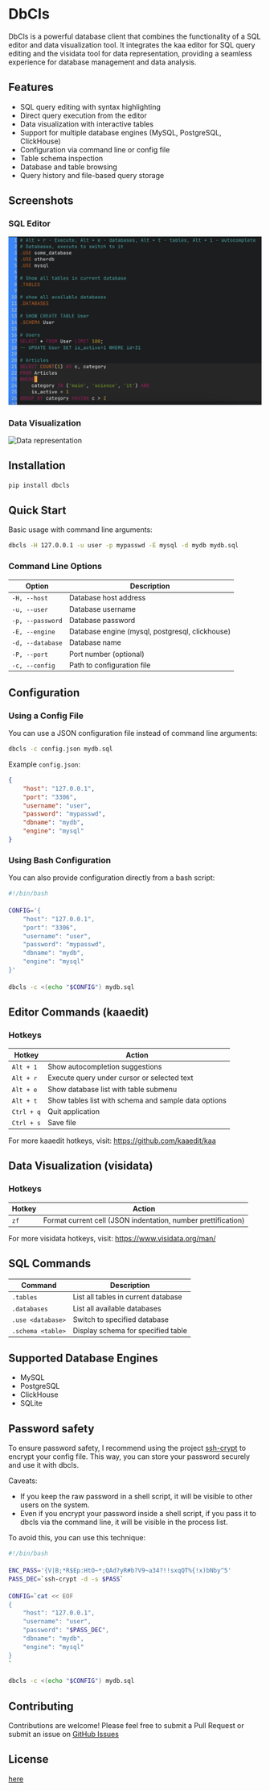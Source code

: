 # DbCls

DbCls is a powerful database client that combines the functionality of a SQL editor and data visualization tool. It integrates the kaa editor for SQL query editing and the visidata tool for data representation, providing a seamless experience for database management and data analysis.

## Features

- SQL query editing with syntax highlighting
- Direct query execution from the editor
- Data visualization with interactive tables
- Support for multiple database engines (MySQL, PostgreSQL, ClickHouse)
- Configuration via command line or config file
- Table schema inspection
- Database and table browsing
- Query history and file-based query storage

## Screenshots

### SQL Editor
![Editor](/data/editor.png)

### Data Visualization
![Data representation](/data/data.png)

## Installation

```bash
pip install dbcls
```

## Quick Start

Basic usage with command line arguments:
```bash
dbcls -H 127.0.0.1 -u user -p mypasswd -E mysql -d mydb mydb.sql
```

### Command Line Options

| Option | Description |
|--------|-------------|
| `-H, --host` | Database host address |
| `-u, --user` | Database username |
| `-p, --password` | Database password |
| `-E, --engine` | Database engine (mysql, postgresql, clickhouse) |
| `-d, --database` | Database name |
| `-P, --port` | Port number (optional) |
| `-c, --config` | Path to configuration file |

## Configuration

### Using a Config File

You can use a JSON configuration file instead of command line arguments:

```bash
dbcls -c config.json mydb.sql
```

Example `config.json`:
```json
{
    "host": "127.0.0.1",
    "port": "3306",
    "username": "user",
    "password": "mypasswd",
    "dbname": "mydb",
    "engine": "mysql"
}
```

### Using Bash Configuration

You can also provide configuration directly from a bash script:

```bash
#!/bin/bash

CONFIG='{
    "host": "127.0.0.1",
    "port": "3306",
    "username": "user",
    "password": "mypasswd",
    "dbname": "mydb",
    "engine": "mysql"
}'

dbcls -c <(echo "$CONFIG") mydb.sql
```

## Editor Commands (kaaedit)

### Hotkeys

| Hotkey | Action |
|--------|--------|
| `Alt + 1` | Show autocompletion suggestions |
| `Alt + r` | Execute query under cursor or selected text |
| `Alt + e` | Show database list with table submenu |
| `Alt + t` | Show tables list with schema and sample data options |
| `Ctrl + q` | Quit application |
| `Ctrl + s` | Save file |

For more kaaedit hotkeys, visit: https://github.com/kaaedit/kaa

## Data Visualization (visidata)

### Hotkeys

| Hotkey | Action |
|--------|--------|
| `zf` | Format current cell (JSON indentation, number prettification) |

For more visidata hotkeys, visit: https://www.visidata.org/man/

## SQL Commands

| Command | Description |
|---------|-------------|
| `.tables` | List all tables in current database |
| `.databases` | List all available databases |
| `.use <database>` | Switch to specified database |
| `.schema <table>` | Display schema for specified table |

## Supported Database Engines

- MySQL
- PostgreSQL
- ClickHouse
- SQLite


## Password safety
To ensure password safety, I recommend using the project [ssh-crypt](https://github.com/Sets88/ssh-crypt) to encrypt your config file. This way, you can store your password securely and use it with dbcls.

Caveats:
- If you keep the raw password in a shell script, it will be visible to other users on the system.
- Even if you encrypt your password inside a shell script, if you pass it to dbcls via the command line, it will be visible in the process list.

To avoid this, you can use this technique:

```bash
#!/bin/bash

ENC_PASS='{V|B;*R$Ep:HtO~*;QAd?yR#b?V9~a34?!!sxqQT%{!x)bNby^5'
PASS_DEC=`ssh-crypt -d -s $PASS`

CONFIG=`cat << EOF
{
    "host": "127.0.0.1",
    "username": "user",
    "password": "$PASS_DEC",
    "dbname": "mydb",
    "engine": "mysql"
}
`

dbcls -c <(echo "$CONFIG") mydb.sql
```


## Contributing

Contributions are welcome! Please feel free to submit a Pull Request or submit an issue on [GitHub Issues](https://github.com/Sets88/dbcls/issues)

## License

[here](https://github.com/Sets88/dbcls/blob/main/LICENSE)
